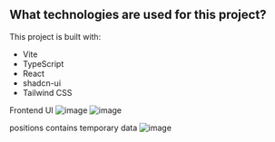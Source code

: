 ## What technologies are used for this project?

This project is built with:

- Vite
- TypeScript
- React
- shadcn-ui
- Tailwind CSS

Frontend UI
![image](https://github.com/user-attachments/assets/8e3efb4a-e517-4a53-8e4c-17760d720758)
![image](https://github.com/user-attachments/assets/1cd79487-f25e-4a54-9324-d7504689fd1d)

positions contains temporary data
![image](https://github.com/user-attachments/assets/be2757d0-0fb1-4dce-ac6b-5b8355d26673)

